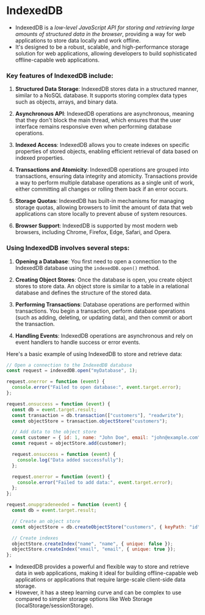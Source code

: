 # IndexedDB

- IndexedDB is a _low-level JavaScript API for storing and retrieving large amounts of structured data in the browser_, providing a way for web applications to store data locally and work offline.
- It's designed to be a robust, scalable, and high-performance storage solution for web applications, allowing developers to build sophisticated offline-capable web applications.

### **Key features of IndexedDB include:**

1. **Structured Data Storage**: IndexedDB stores data in a structured manner, similar to a NoSQL database. It supports storing complex data types such as objects, arrays, and binary data.

2. **Asynchronous API**: IndexedDB operations are asynchronous, meaning that they don't block the main thread, which ensures that the user interface remains responsive even when performing database operations.

3. **Indexed Access**: IndexedDB allows you to create indexes on specific properties of stored objects, enabling efficient retrieval of data based on indexed properties.

4. **Transactions and Atomicity**: IndexedDB operations are grouped into transactions, ensuring data integrity and atomicity. Transactions provide a way to perform multiple database operations as a single unit of work, either committing all changes or rolling them back if an error occurs.

5. **Storage Quotas**: IndexedDB has built-in mechanisms for managing storage quotas, allowing browsers to limit the amount of data that web applications can store locally to prevent abuse of system resources.

6. **Browser Support**: IndexedDB is supported by most modern web browsers, including Chrome, Firefox, Edge, Safari, and Opera.

### **Using IndexedDB involves several steps:**

1. **Opening a Database**: You first need to open a connection to the IndexedDB database using the `indexedDB.open()` method.

2. **Creating Object Stores**: Once the database is open, you create object stores to store data. An object store is similar to a table in a relational database and defines the structure of the stored data.

3. **Performing Transactions**: Database operations are performed within transactions. You begin a transaction, perform database operations (such as adding, deleting, or updating data), and then commit or abort the transaction.

4. **Handling Events**: IndexedDB operations are asynchronous and rely on event handlers to handle success or error events.

Here's a basic example of using IndexedDB to store and retrieve data:

```js
// Open a connection to the IndexedDB database
const request = indexedDB.open("myDatabase", 1);

request.onerror = function (event) {
  console.error("Failed to open database:", event.target.error);
};

request.onsuccess = function (event) {
  const db = event.target.result;
  const transaction = db.transaction(["customers"], "readwrite");
  const objectStore = transaction.objectStore("customers");

  // Add data to the object store
  const customer = { id: 1, name: "John Doe", email: "john@example.com" };
  const request = objectStore.add(customer);

  request.onsuccess = function (event) {
    console.log("Data added successfully");
  };

  request.onerror = function (event) {
    console.error("Failed to add data:", event.target.error);
  };
};

request.onupgradeneeded = function (event) {
  const db = event.target.result;

  // Create an object store
  const objectStore = db.createObjectStore("customers", { keyPath: "id" });

  // Create indexes
  objectStore.createIndex("name", "name", { unique: false });
  objectStore.createIndex("email", "email", { unique: true });
};
```

- IndexedDB provides a powerful and flexible way to store and retrieve data in web applications, making it ideal for building offline-capable web applications or applications that require large-scale client-side data storage.
- However, it has a steep learning curve and can be complex to use compared to simpler storage options like Web Storage (localStorage/sessionStorage).
